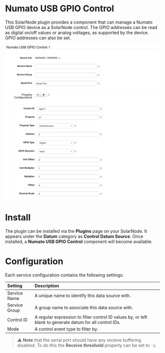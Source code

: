 # Numato USB GPIO Control

This SolarNode plugin provides a component that can manage a Numato USB GPIO device as a SolarNode
control. The GPIO addresses can be read as digital on/off values or analog voltages, as supported
by the device. GPIO addresses can also be set.

![Numato USB GPIO settings](docs/solarnode-numato-usb-gpio-control-settings.png)

# Install

The plugin can be installed via the **Plugins** page on your SolarNode. It appears under the
**Datum** category as **Control Datum Source**. Once installed, a **Numato USB GPIO Control**
component will become available.

# Configuration

Each service configuration contains the following settings:

| Setting               | Description  |
|:----------------------|:-------------|
| Service Name          | A unique name to identify this data source with.                                 |
| Service Group         | A group name to associate this data source with.                                 |
| Control ID            | A regular expression to filter control ID values by, or left blank to generate datum for all control IDs. |
| Mode                  | A control event type to filter by. |

> :warning: **Note** that the serial port should have any receive buffering disabled. To do this
> the **Receive threshold** property can be set to `-1`.
